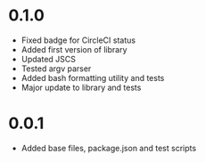 # 0.1.0

- Fixed badge for CircleCI status
- Added first version of library
- Updated JSCS
- Tested argv parser
- Added bash formatting utility and tests
- Major update to library and tests

# 0.0.1

- Added base files, package.json and test scripts
